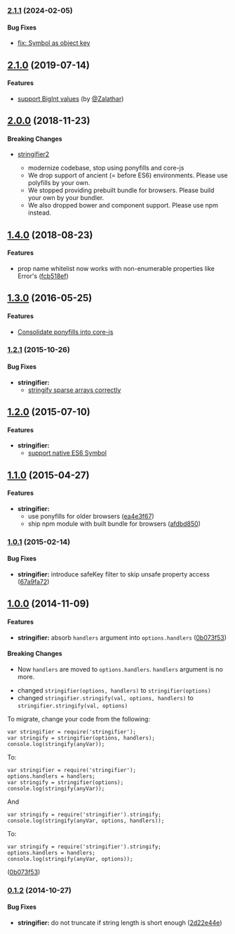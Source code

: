 ### [2.1.1](https://github.com/twada/stringifier/releases/tag/v2.1.1) (2024-02-05)


#### Bug Fixes

* [fix: Symbol as object key](https://github.com/twada/stringifier/pull/22)


## [2.1.0](https://github.com/twada/stringifier/releases/tag/v2.1.0) (2019-07-14)


#### Features

* [support BigInt values](https://github.com/twada/stringifier/pull/10) (by [@Zalathar](https://github.com/Zalathar))


## [2.0.0](https://github.com/twada/stringifier/releases/tag/v2.0.0) (2018-11-23)


#### Breaking Changes

* [stringifier2](https://github.com/twada/stringifier/pull/9)

  * modernize codebase, stop using ponyfills and core-js
  * We drop support of ancient (= before ES6) environments. Please use polyfills by your own.
  * We stopped providing prebuilt bundle for browsers. Please build your own by your bundler.
  * We also dropped bower and component support. Please use npm instead.


## [1.4.0](https://github.com/twada/stringifier/releases/tag/v1.4.0) (2018-08-23)


#### Features

* prop name whitelist now works with non-enumerable properties like Error's ([fcb518ef](https://github.com/twada/stringifier/commit/fcb518eff7a20a8dba98ff3356eb8edbb30a093a))


## [1.3.0](https://github.com/twada/stringifier/releases/tag/v1.3.0) (2016-05-25)


#### Features

* [Consolidate ponyfills into core-js](https://github.com/twada/stringifier/pull/6)


### [1.2.1](https://github.com/twada/stringifier/releases/tag/v1.2.1) (2015-10-26)


#### Bug Fixes

* **stringifier:**
  * [stringify sparse arrays correctly](https://github.com/twada/stringifier/pull/5)


## [1.2.0](https://github.com/twada/stringifier/releases/tag/v1.2.0) (2015-07-10)


#### Features

* **stringifier:** 
  * [support native ES6 Symbol](https://github.com/twada/stringifier/pull/3)


## [1.1.0](https://github.com/twada/stringifier/releases/tag/v1.1.0) (2015-04-27)


#### Features

* **stringifier:**
  * use ponyfills for older browsers ([ea4e3f67](https://github.com/twada/stringifier/commit/ea4e3f673592fce8c57b49362100dc888038024e))
  * ship npm module with built bundle for browsers ([afdbd850](https://github.com/twada/stringifier/commit/afdbd850de3be0e5d40d3b574b4c0940ce2b5144))


### [1.0.1](https://github.com/twada/stringifier/releases/tag/v1.0.1) (2015-02-14)


#### Bug Fixes

* **stringifier:** introduce safeKey filter to skip unsafe property access ([67a9fa72](https://github.com/twada/stringifier/commit/67a9fa725c7602f948772f4f5f5a74806809ee34))


## [1.0.0](https://github.com/twada/stringifier/releases/tag/v1.0.0) (2014-11-09)


#### Features

* **stringifier:** absorb `handlers` argument into `options.handlers` ([0b073f53](https://github.com/twada/stringifier/commit/0b073f535eb0e99e97938c6101d8d2086f53a1df))


#### Breaking Changes

* Now `handlers` are moved to `options.handlers`. `handlers` argument is no more.

- changed `stringifier(options, handlers)` to `stringifier(options)`
- changed `stringifier.stringify(val, options, handlers)` to `stringifier.stringify(val, options)`

To migrate, change your code from the following:

```
var stringifier = require('stringifier');
var stringify = stringifier(options, handlers);
console.log(stringify(anyVar));
```

To:

```
var stringifier = require('stringifier');
options.handlers = handlers;
var stringify = stringifier(options);
console.log(stringify(anyVar));
```

And

```
var stringify = require('stringifier').stringify;
console.log(stringify(anyVar, options, handlers));
```

To:

```
var stringify = require('stringifier').stringify;
options.handlers = handlers;
console.log(stringify(anyVar, options));
```

 ([0b073f53](https://github.com/twada/stringifier/commit/0b073f535eb0e99e97938c6101d8d2086f53a1df))


### [0.1.2](https://github.com/twada/stringifier/releases/tag/v0.1.2) (2014-10-27)


#### Bug Fixes

* **stringifier:** do not truncate if string length is short enough ([2d22e44e](https://github.com/twada/stringifier/commit/2d22e44e15ea8c3eb5aae70dc6067de9b1878115))


